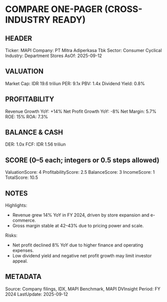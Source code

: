 # COMPARE ONE-PAGER (CROSS-INDUSTRY READY)

## HEADER
Ticker: MAPI
Company: PT Mitra Adiperkasa Tbk
Sector: Consumer Cyclical
Industry: Department Stores
AsOf: 2025-09-12

## VALUATION
Market Cap: IDR 19.6 triliun
PER: 9.1x
PBV: 1.4x
Dividend Yield: 0.8%

## PROFITABILITY
Revenue Growth YoY: +14%
Net Profit Growth YoY: -8%
Net Margin: 5.7%
ROE: 15%
ROA: 7.3%

## BALANCE & CASH
DER: 1.0x
FCF: IDR 1.56 triliun

## SCORE (0–5 each; integers or 0.5 steps allowed)
ValuationScore: 4
ProfitabilityScore: 2.5
BalanceScore: 3
IncomeScore: 1
TotalScore: 10.5

## NOTES
Highlights:
- Revenue grew 14% YoY in FY 2024, driven by store expansion and e-commerce.
- Gross margin stable at 42–43% due to pricing power and scale.

Risks:
- Net profit declined 8% YoY due to higher finance and operating expenses.
- Low dividend yield and negative net profit growth may limit investor appeal.

## METADATA
Source: Company filings, IDX, MAPI Benchmark, MAPI DVInsight
Period: FY 2024
LastUpdate: 2025-09-12